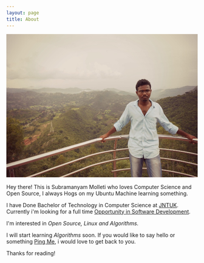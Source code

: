 ```yaml
---
layout: page
title: About
---
```


![It's me at Araku Valley](/assets/subramanyammolleti.jpg)

<p class="message">
  Hey there! This is Subramanyam Molleti who loves Computer Science and 
  Open Source, I always Hogs on my Ubuntu Machine learning something.
</p>

I have Done Bachelor of Technology in Computer Science at [JNTUK](http://www.jntuk.edu.in/). Currently i'm looking
for a full time [Opportunity in Software Development](http://in.linkedin.com/in/subramanyammolleti). 

I'm interested in *Open Source, Linux and Algorithms.*

I will start learning *Algorithms* soon. If you would like to say hello or something [Ping Me](https://twitter.com/_MSubramanyam), i would love to get back to you.

Thanks for reading!
